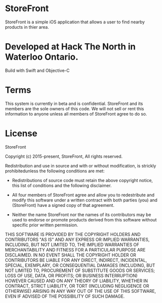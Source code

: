 # StoreFront

StoreFront is a simple iOS application that allows a user to find nearby products in thier area.

# Developed at Hack The North in Waterloo Ontario.

Build with Swift and Objective-C 

# Terms

This system is currently in beta and is confidential. StoreFront and its members are the sole owners of this code. We will not sell or rent this information to anyone unless all members of StoreFront agree to do so. 

# License

 StoreFront 

Copyright (c) 2015-present, StoreFront, All rights reserved.

Redistribution and use in source and with or without modification,
is strickly prohibitedunless the following conditions are met:

 * Redistributions of source code must retain the above copyright notice, this
   list of conditions and the following disclaimer.

* All four members of StoreFront agree and allow you to redestribute and modify this software under a written contract with both parties (you) and (StoreFront) have a signed copy of that agreement. 


 * Neither the name StoreFront nor the names of its contributors may be used to
   endorse or promote products derived from this software without specific
   prior written permission.

THIS SOFTWARE IS PROVIDED BY THE COPYRIGHT HOLDERS AND CONTRIBUTORS "AS IS" AND
ANY EXPRESS OR IMPLIED WARRANTIES, INCLUDING, BUT NOT LIMITED TO, THE IMPLIED
WARRANTIES OF MERCHANTABILITY AND FITNESS FOR A PARTICULAR PURPOSE ARE
DISCLAIMED. IN NO EVENT SHALL THE COPYRIGHT HOLDER OR CONTRIBUTORS BE LIABLE FOR
ANY DIRECT, INDIRECT, INCIDENTAL, SPECIAL, EXEMPLARY, OR CONSEQUENTIAL DAMAGES
(INCLUDING, BUT NOT LIMITED TO, PROCUREMENT OF SUBSTITUTE GOODS OR SERVICES;
LOSS OF USE, DATA, OR PROFITS; OR BUSINESS INTERRUPTION) HOWEVER CAUSED AND ON
ANY THEORY OF LIABILITY, WHETHER IN CONTRACT, STRICT LIABILITY, OR TORT
(INCLUDING NEGLIGENCE OR OTHERWISE) ARISING IN ANY WAY OUT OF THE USE OF THIS
SOFTWARE, EVEN IF ADVISED OF THE POSSIBILITY OF SUCH DAMAGE.

